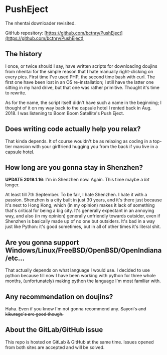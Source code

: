 # PushEject
The nhentai downloader revisited.

GitHub repository: [https://github.com/bctnry/PushEject](https://github.com/bctnry/PushEject)

## The history
I once, or twice should I say, have written scripts for downloading doujins
from nhentai for the simple reason that I hate manually right-clicking on
every pics. First time I've used PHP, the second time bash with curl. The
first one have been lost in an OS re-installation; I still have the latter
one sitting in my hard drive, but that one was rather primitive. Thought it's
time to rewrite.

As for the name, the script itself didn't have such a name in the beginning;
I thought of it on my way back to the capsule hotel I rented back in Aug. 2018.
I was listening to Boom Boom Satellite's Push Eject.

## Does writing code actually help you relax?
That kinda depends. It of course wouldn't be as relaxing as coding in a top-tier
mansion with your girlfriend hugging you from the back if you live in a capsule
hotel.

## How long are you gonna stay in Shenzhen?
**UPDATE 2019.1.16**: I'm in Shenzhen now. Again. This time maybe a *lot* longer.

At least till 7th September. To be fair, I hate Shenzhen. I hate it with a
passion. Shenzhen is a city built in just 30 years, and it's there just
because it's next to Hong Kong, which (in my opinion) makes it lack of
something that's critical for being a big city. It's generally expectant
in an annoying way, and also (in my opinion) generally unfriendly towards
outsider, even if Shenzhen is basically made up of no one but outsiders.
It's bad in a way just like Python: it's good sometimes, but in all of other
times it's literal shit.

## Are you gonna support Windows/Linux/FreeBSD/OpenBSD/OpenIndiana/etc...
That actually depends on what language I would use. I decided to use python
because till now I have been working with python for three whole months,
(unfortunately) making python the language I'm most familiar with.

## Any recommendation on doujins?
Haha. Even if you know I'm not gonna recommend any. <del>Sayori's and kikurage's
are good though.</del>

## About the GitLab/GitHub issue
This repo is hosted on GitLab & GitHub at the same time. Issues opened from
both sites are accepted and will be solved.
